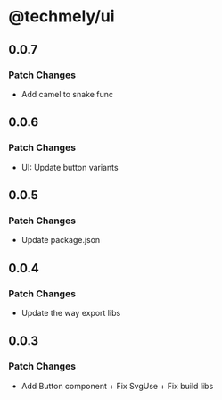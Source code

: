 # @techmely/ui

## 0.0.7

### Patch Changes

- Add camel to snake func

## 0.0.6

### Patch Changes

- UI: Update button variants

## 0.0.5

### Patch Changes

- Update package.json

## 0.0.4

### Patch Changes

- Update the way export libs

## 0.0.3

### Patch Changes

- Add Button component + Fix SvgUse + Fix build libs
